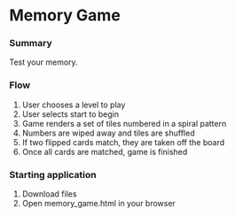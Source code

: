 # Memory Game

### Summary
Test your memory.

### Flow
  1) User chooses a level to play
  2) User selects start to begin
  3) Game renders a set of tiles numbered in a spiral pattern
  4) Numbers are wiped away and tiles are shuffled
  5) If two flipped cards match, they are taken off the board
  6) Once all cards are matched, game is finished

### Starting application
  1) Download files
  2) Open memory_game.html in your browser


